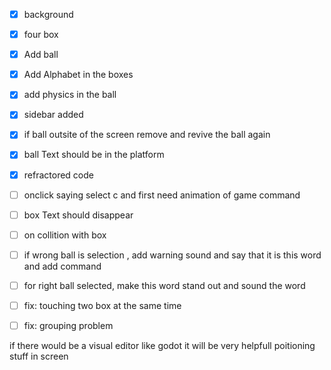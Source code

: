- [x] background
- [x] four box
- [x] Add ball
- [x] Add Alphabet in the boxes
- [x] add physics in the ball
- [x] sidebar added
- [x] if ball outsite of the screen remove and revive the ball again
- [x] ball Text should be in the platform
- [x] refractored code

- [ ] onclick saying select c and first need animation of game command

- [ ] box Text should disappear
- [ ] on collition with box
- [ ] if wrong ball is selection , add warning sound and say that it is this word and add command
- [ ] for right ball selected, make this word stand out and sound the word
- [ ] fix: touching two box at the same time
- [ ] fix: grouping problem

if there would be a visual editor like godot it will be very helpfull poitioning stuff in screen
